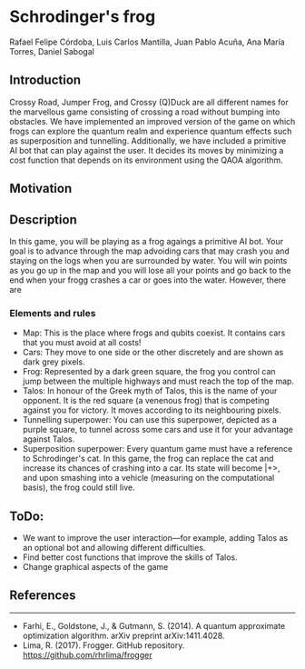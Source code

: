 # Schrodinger's frog
Rafael Felipe Córdoba, Luis Carlos Mantilla, Juan Pablo Acuña, Ana María Torres, Daniel Sabogal 

<!---
Having a README in your team's repository facilitates judging. A good README contains:
* a clear title for your project,
* a short abstract,
* the motivation/goals for your project,
* a description of the work you did, and
* proposals for future work.

<!---
You can find a potential README template in [one of last year's projects](https://github.com/iQuHACK/QuhacMan).
Feel free to contact the staff with questions over our [event's slack](https://iquhack.slack.com), or via iquhack@mit.edu.
Good luck!
# Table of Contents
1. [Abstract](#abstract)
2. [Motivation](#motivation)
3. [Introduction](#introduction)
4. [References](#references)

<!---
4. [References](#fourth-examplehttpwwwfourthexamplecom)
-->

## Introduction
Crossy Road, Jumper Frog, and Crossy (Q)Duck are all different names for the marvellous game consisting of crossing a road without bumping into obstacles. We have implemented an improved version of the game on which frogs can explore the quantum realm and experience quantum effects such as superposition and tunnelling. Additionally, we have included a primitive AI bot that can play against the user. It decides its moves by minimizing a cost function that depends on its environment using the QAOA algorithm.

## Motivation

## Description
In this game, you will be playing as a frog agaings a primitive AI bot. Your goal is to advance through the map advoiding cars that may crash you and staying on the logs when you are surrounded by water. You will win points as you go up in the map and you will lose all your points and go back to the end when your frogg crashes a car or goes into the water. However, there are 

### Elements and rules
* Map: This is the place where frogs and qubits coexist.  It contains cars that you must avoid at all costs!
* Cars: They move to one side or the other discretely and are shown as dark grey pixels.
* Frog: Represented by a dark green square, the frog you control can jump between the multiple highways and must reach the top of the map. 
* Talos: In honour of the Greek myth of Talos, this is the name of your opponent. It is the red square (a venenous frog) that is competing against you for victory. It moves according to its neighbouring pixels.
* Tunnelling superpower: You can use this superpower, depicted as a purple square, to tunnel across some cars and use it for your advantage against Talos.
* Superposition superpower: Every quantum game must have a reference to Schrodinger's cat. In this game, the frog can replace the cat and increase its chances of crashing into a car. Its state will become |+>, and upon smashing into a vehicle (measuring on the computational basis), the frog could still live.  


## ToDo:
* We want to improve the user interaction—for example, adding Talos as an optional bot and allowing different difficulties. 
* Find better cost functions that improve the skills of Talos.
* Change graphical aspects of the game



## References
___
* Farhi, E., Goldstone, J., & Gutmann, S. (2014). A quantum approximate optimization algorithm. arXiv preprint arXiv:1411.4028.
* Lima, R. (2017). Frogger. GitHub repository. https://github.com/rhrlima/frogger

